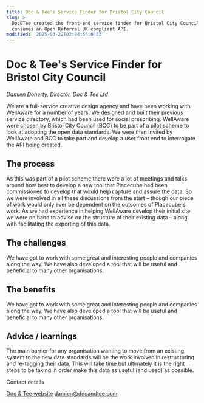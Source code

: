 ```yaml
---
title: Doc & Tee's Service Finder for Bristol City Council
slug: >-
  Doc&Tee created the front-end service finder for Bristol City Council, which
  consumes an Open Referral UK compliant API.
modified: '2025-03-22T02:04:54.045Z'
---
```


# Doc & Tee's Service Finder for Bristol City Council

_Damien Doherty, Director, Doc & Tee Ltd_

We are a full-service creative design agency and have been working with WellAware for a number of years. We designed and built their previous service directory, which had been used for social prescribing. WellAware were chosen by Bristol City Council (BCC) to be part of a pilot scheme to look at adopting the open data standards. We were then invited by WellAware and BCC to take part and develop a user front end to interrogate the API being created.

## The process

As this was part of a pilot scheme there were a lot of meetings and talks around how best to develop a new tool that Placecube had been commissioned to develop that would help capture and assure the data. So we were involved in all these discussions from the start – though our piece of work would only ever be dependent on the outcomes of Placecube's work. As we had experience in helping WellAware develop their initial site we were on hand to advise on the structure of their existing data – along with facilitating the exporting of this data.

## The challenges

We have got to work with some great and interesting people and companies along the way. We have also developed a tool that will be useful and beneficial to many other organisations.

## The benefits

We have got to work with some great and interesting people and companies along the way. We have also developed a tool that will be useful and beneficial to many other organisations.

## Advice / learnings

The main barrier for any organisation wanting to move from an existing system to the new data standards will be the work involved in restructuring and re-tagging their data. This will take time but ultimately it is the right steps to be taking in order make this data as useful (and used) as possible.

Contact details

[Doc & Tee website](https://docandtee.com)
damien@docandtee.com
